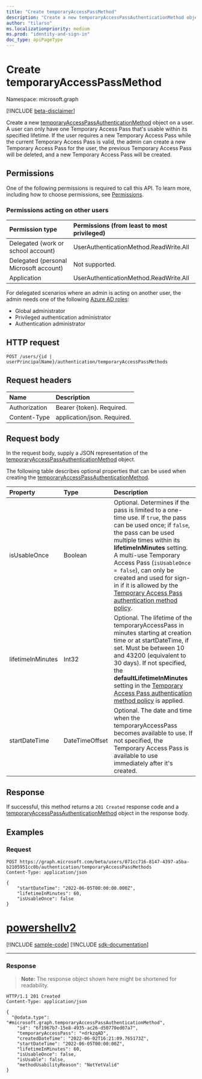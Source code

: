 ```yaml
---
title: "Create temporaryAccessPassMethod"
description: "Create a new temporaryAccessPassAuthenticationMethod object for a user."
author: "tilarso"
ms.localizationpriority: medium
ms.prod: "identity-and-sign-in"
doc_type: apiPageType
---
```


# Create temporaryAccessPassMethod
Namespace: microsoft.graph

[!INCLUDE [beta-disclaimer](../../includes/beta-disclaimer.md)]


Create a new [temporaryAccessPassAuthenticationMethod](../resources/temporaryaccesspassauthenticationmethod.md) object on a user. A user can only have one Temporary Access Pass that's usable within its specified lifetime. If the user requires a new Temporary Access Pass while the current Temporary Access Pass is valid, the admin can create a new Temporary Access Pass for the user, the previous Temporary Access Pass will be deleted, and a new Temporary Access Pass will be created.

## Permissions

One of the following permissions is required to call this API. To learn more, including how to choose permissions, see [Permissions](/graph/permissions-reference).

### Permissions acting on other users

|Permission type      | Permissions (from least to most privileged)              |
|:---------------------------------------|:-------------------------|
| Delegated (work or school account)     | UserAuthenticationMethod.ReadWrite.All |
| Delegated (personal Microsoft account) | Not supported. |
| Application                            | UserAuthenticationMethod.ReadWrite.All |

For delegated scenarios where an admin is acting on another user, the admin needs one of the following [Azure AD roles](/azure/active-directory/users-groups-roles/directory-assign-admin-roles#available-roles):
* Global administrator
* Privileged authentication administrator
* Authentication administrator

## HTTP request

<!-- {
  "blockType": "ignored"
}
-->
``` http
POST /users/{id | userPrincipalName}/authentication/temporaryAccessPassMethods
```

## Request headers
|Name|Description|
|:---|:---|
|Authorization|Bearer {token}. Required.|
|Content-Type|application/json. Required.|

## Request body
In the request body, supply a JSON representation of the [temporaryAccessPassAuthenticationMethod](../resources/temporaryaccesspassauthenticationmethod.md) object.

The following table describes optional properties that can be used when creating the [temporaryAccessPassAuthenticationMethod](../resources/temporaryaccesspassauthenticationmethod.md).

|Property|Type|Description|
|:---|:---|:---|
|isUsableOnce|Boolean|Optional. Determines if the pass is limited to a one-time use. If `true`, the pass can be used once; if `false`, the pass can be used multiple times within its **lifetimeInMinutes** setting. A multi-use Temporary Access Pass (`isUsableOnce = false`), can only be created and used for sign-in if it is allowed by the  [Temporary Access Pass authentication method policy](../resources/temporaryaccesspassauthenticationmethodconfiguration.md).|
|lifetimeInMinutes|Int32|Optional. The lifetime of the temporaryAccessPass in minutes starting at creation time or at startDateTime, if set. Must be between 10 and 43200 (equivalent to 30 days). If not specified, the **defaultLifetimeInMinutes** setting in the [Temporary Access Pass authentication method policy](../resources/temporaryaccesspassauthenticationmethodconfiguration.md) is applied. |
|startDateTime|DateTimeOffset|Optional. The date and time when the temporaryAccessPass becomes available to use. If not specified, the Temporary Access Pass is available to use immediately after it's created.| 

## Response

If successful, this method returns a `201 Created` response code and a [temporaryAccessPassAuthenticationMethod](../resources/temporaryaccesspassauthenticationmethod.md) object in the response body.

## Examples

### Request

<!-- {
  "blockType": "request",
  "name": "create_temporaryaccesspassauthenticationmethod_from_"
}
-->
```msgraph-interactive
POST https://graph.microsoft.com/beta/users/071cc716-8147-4397-a5ba-b2105951cc0b/authentication/temporaryAccessPassMethods
Content-Type: application/json

{
    "startDateTime": "2022-06-05T00:00:00.000Z",
    "lifetimeInMinutes": 60,
    "isUsableOnce": false
}
```

# [powershellv2](#tab/powershellv2)
[!INCLUDE [sample-code](../includes/snippets/powershellv2/create-temporaryaccesspassauthenticationmethod-from--powershellv2-snippets.md)]
[!INCLUDE [sdk-documentation](../includes/snippets/snippets-sdk-documentation-link.md)]

---

### Response

>**Note:** The response object shown here might be shortened for readability.
<!-- {
  "blockType": "response",
  "truncated": true,
  "@odata.type": "microsoft.graph.temporaryAccessPassAuthenticationMethod"
}
-->
``` http
HTTP/1.1 201 Created
Content-Type: application/json

{
  "@odata.type": "#microsoft.graph.temporaryAccessPassAuthenticationMethod",
    "id": "6f1967b7-15e8-4935-ac26-d50770ed07a7",
    "temporaryAccessPass": "+drkzqAD",
    "createdDateTime": "2022-06-02T16:21:09.765173Z",
    "startDateTime": "2022-06-05T00:00:00Z",
    "lifetimeInMinutes": 60,
    "isUsableOnce": false,
    "isUsable": false,
    "methodUsabilityReason": "NotYetValid"
}
```
